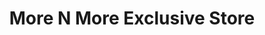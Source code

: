 ---
title: "More N More Exclusive Store"
url: /karachi/more-n-more-exclusive-store/
shop: Kleidung
---